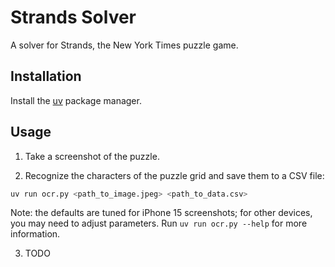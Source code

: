 # Strands Solver

A solver for Strands, the New York Times puzzle game.

## Installation

Install the [uv](https://docs.astral.sh/uv/) package manager.

## Usage

1. Take a screenshot of the puzzle.

2. Recognize the characters of the puzzle grid and save them to a CSV file:

```bash
uv run ocr.py <path_to_image.jpeg> <path_to_data.csv>
```

Note: the defaults are tuned for iPhone 15 screenshots; for other devices, you may need to adjust parameters. Run `uv run ocr.py --help` for more information.

3. TODO
